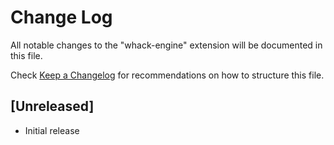 # Change Log

All notable changes to the "whack-engine" extension will be documented in this file.

Check [Keep a Changelog](http://keepachangelog.com/) for recommendations on how to structure this file.

## [Unreleased]

- Initial release